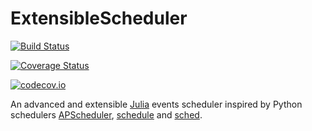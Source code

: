 # ExtensibleScheduler

[![Build Status](https://travis-ci.org/scls19fr/ExtensibleScheduler.jl.svg?branch=master)](https://travis-ci.org/scls19fr/ExtensibleScheduler.jl)

[![Coverage Status](https://coveralls.io/repos/scls19fr/ExtensibleScheduler.jl/badge.svg?branch=master&service=github)](https://coveralls.io/github/scls19fr/ExtensibleScheduler.jl?branch=master)

[![codecov.io](http://codecov.io/github/scls19fr/ExtensibleScheduler.jl/coverage.svg?branch=master)](http://codecov.io/github/scls19fr/ExtensibleScheduler.jl?branch=master)

An advanced and extensible [Julia](https://julialang.org/) events scheduler inspired by Python schedulers [APScheduler](https://apscheduler.readthedocs.io/), [schedule](https://github.com/dbader/schedule) and [sched](https://docs.python.org/3/library/sched.html).
